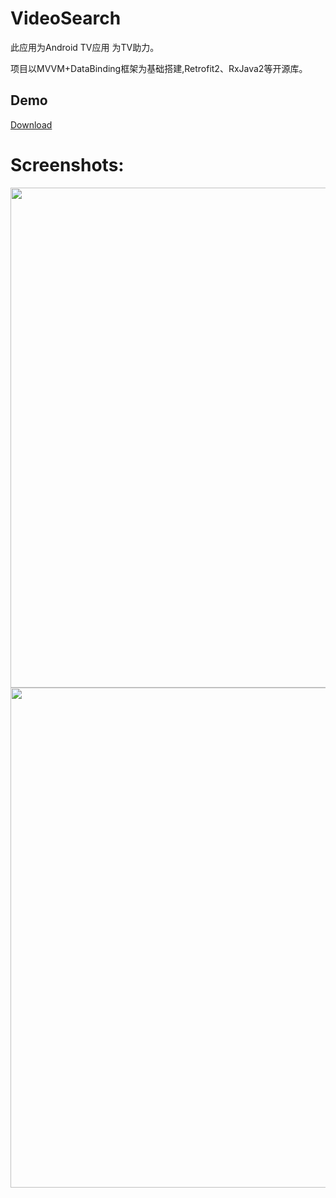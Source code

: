 # VideoSearch

此应用为Android TV应用 为TV助力。

项目以MVVM+DataBinding框架为基础搭建,Retrofit2、RxJava2等开源库。

## Demo
[Download](https://github.com/SoarY/VideoSearch/blob/master/file/VideoSearch.apk?raw=true)

# Screenshots:
<img width="800" height=“450” src="https://github.com/SoarY/VideoSearch/blob/master/file/img_01.png?raw=true"></img>
<img width="800" height=“450” src="https://github.com/SoarY/VideoSearch/blob/master/file/img_02.png?raw=true"></img>

